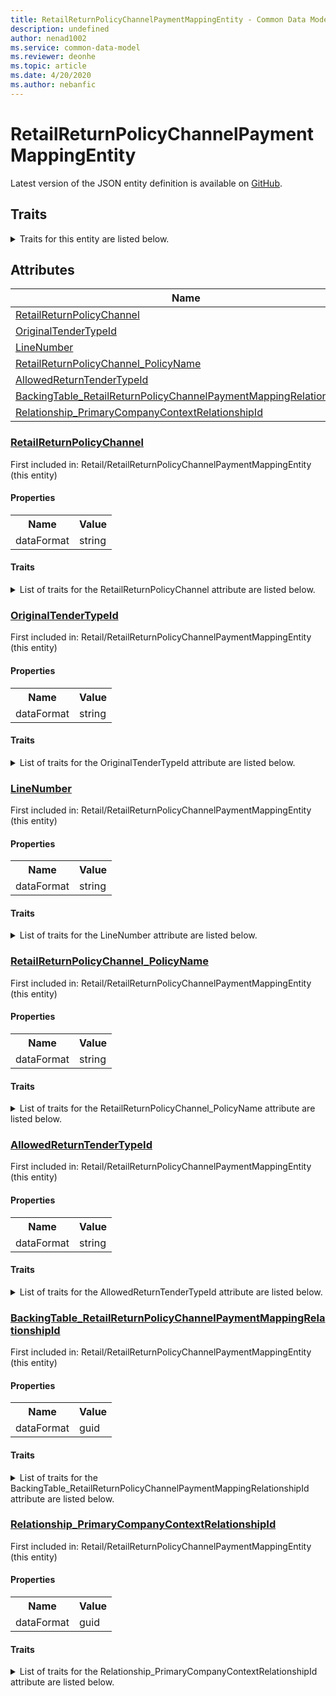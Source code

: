 ```yaml
---
title: RetailReturnPolicyChannelPaymentMappingEntity - Common Data Model | Microsoft Docs
description: undefined
author: nenad1002
ms.service: common-data-model
ms.reviewer: deonhe
ms.topic: article
ms.date: 4/20/2020
ms.author: nebanfic
---
```


# RetailReturnPolicyChannelPaymentMappingEntity

  
 Latest version of the JSON entity definition is available on <a href="https://github.com/Microsoft/CDM/tree/master/schemaDocuments/core/operationsCommon/Entities/Commerce/Retail/RetailReturnPolicyChannelPaymentMappingEntity.cdm.json" target="_blank">GitHub</a>.  

## Traits

<details>
<summary>Traits for this entity are listed below.  
</summary>

**is.CDM.entityVersion**  
  <table><tr><th>Parameter</th><th>Value</th><th>Data type</th><th>Explanation</th></tr><tr><td>versionNumber</td><td>"1.0.0"</td><td>string</td><td>semantic version number of the entity</td></tr></table>

**is.application.releaseVersion**  
  <table><tr><th>Parameter</th><th>Value</th><th>Data type</th><th>Explanation</th></tr><tr><td>releaseVersion</td><td>"10.0.13.0"</td><td>string</td><td>semantic version number of the application introducing this entity</td></tr></table>

</details>

## Attributes

|Name|Description|First Included in Instance|
|---|---|---|
|[RetailReturnPolicyChannel](#RetailReturnPolicyChannel)||<a href="RetailReturnPolicyChannelPaymentMappingEntity.md" target="_blank">Retail/RetailReturnPolicyChannelPaymentMappingEntity</a>|
|[OriginalTenderTypeId](#OriginalTenderTypeId)||<a href="RetailReturnPolicyChannelPaymentMappingEntity.md" target="_blank">Retail/RetailReturnPolicyChannelPaymentMappingEntity</a>|
|[LineNumber](#LineNumber)||<a href="RetailReturnPolicyChannelPaymentMappingEntity.md" target="_blank">Retail/RetailReturnPolicyChannelPaymentMappingEntity</a>|
|[RetailReturnPolicyChannel_PolicyName](#RetailReturnPolicyChannel_PolicyName)||<a href="RetailReturnPolicyChannelPaymentMappingEntity.md" target="_blank">Retail/RetailReturnPolicyChannelPaymentMappingEntity</a>|
|[AllowedReturnTenderTypeId](#AllowedReturnTenderTypeId)||<a href="RetailReturnPolicyChannelPaymentMappingEntity.md" target="_blank">Retail/RetailReturnPolicyChannelPaymentMappingEntity</a>|
|[BackingTable_RetailReturnPolicyChannelPaymentMappingRelationshipId](#BackingTable_RetailReturnPolicyChannelPaymentMappingRelationshipId)||<a href="RetailReturnPolicyChannelPaymentMappingEntity.md" target="_blank">Retail/RetailReturnPolicyChannelPaymentMappingEntity</a>|
|[Relationship_PrimaryCompanyContextRelationshipId](#Relationship_PrimaryCompanyContextRelationshipId)||<a href="RetailReturnPolicyChannelPaymentMappingEntity.md" target="_blank">Retail/RetailReturnPolicyChannelPaymentMappingEntity</a>|

### <a href=#RetailReturnPolicyChannel name="RetailReturnPolicyChannel">RetailReturnPolicyChannel</a>

First included in: Retail/RetailReturnPolicyChannelPaymentMappingEntity (this entity)  

#### Properties

<table><tr><th>Name</th><th>Value</th></tr><tr><td>dataFormat</td><td>string</td></tr></table>

#### Traits

<details>
<summary>List of traits for the RetailReturnPolicyChannel attribute are listed below.</summary>

**is.dataFormat.character**  
**is.dataFormat.big**  
**is.dataFormat.array**  
**is.dataFormat.character**  
**is.dataFormat.array**  
</details>

### <a href=#OriginalTenderTypeId name="OriginalTenderTypeId">OriginalTenderTypeId</a>

First included in: Retail/RetailReturnPolicyChannelPaymentMappingEntity (this entity)  

#### Properties

<table><tr><th>Name</th><th>Value</th></tr><tr><td>dataFormat</td><td>string</td></tr></table>

#### Traits

<details>
<summary>List of traits for the OriginalTenderTypeId attribute are listed below.</summary>

**is.dataFormat.character**  
**is.dataFormat.big**  
**is.dataFormat.array**  
**is.dataFormat.character**  
**is.dataFormat.array**  
</details>

### <a href=#LineNumber name="LineNumber">LineNumber</a>

First included in: Retail/RetailReturnPolicyChannelPaymentMappingEntity (this entity)  

#### Properties

<table><tr><th>Name</th><th>Value</th></tr><tr><td>dataFormat</td><td>string</td></tr></table>

#### Traits

<details>
<summary>List of traits for the LineNumber attribute are listed below.</summary>

**is.dataFormat.character**  
**is.dataFormat.big**  
**is.dataFormat.array**  
**is.dataFormat.character**  
**is.dataFormat.array**  
</details>

### <a href=#RetailReturnPolicyChannel_PolicyName name="RetailReturnPolicyChannel_PolicyName">RetailReturnPolicyChannel_PolicyName</a>

First included in: Retail/RetailReturnPolicyChannelPaymentMappingEntity (this entity)  

#### Properties

<table><tr><th>Name</th><th>Value</th></tr><tr><td>dataFormat</td><td>string</td></tr></table>

#### Traits

<details>
<summary>List of traits for the RetailReturnPolicyChannel_PolicyName attribute are listed below.</summary>

**is.dataFormat.character**  
**is.dataFormat.big**  
**is.dataFormat.array**  
**is.dataFormat.character**  
**is.dataFormat.array**  
</details>

### <a href=#AllowedReturnTenderTypeId name="AllowedReturnTenderTypeId">AllowedReturnTenderTypeId</a>

First included in: Retail/RetailReturnPolicyChannelPaymentMappingEntity (this entity)  

#### Properties

<table><tr><th>Name</th><th>Value</th></tr><tr><td>dataFormat</td><td>string</td></tr></table>

#### Traits

<details>
<summary>List of traits for the AllowedReturnTenderTypeId attribute are listed below.</summary>

**is.dataFormat.character**  
**is.dataFormat.big**  
**is.dataFormat.array**  
**is.dataFormat.character**  
**is.dataFormat.array**  
</details>

### <a href=#BackingTable_RetailReturnPolicyChannelPaymentMappingRelationshipId name="BackingTable_RetailReturnPolicyChannelPaymentMappingRelationshipId">BackingTable_RetailReturnPolicyChannelPaymentMappingRelationshipId</a>

First included in: Retail/RetailReturnPolicyChannelPaymentMappingEntity (this entity)  

#### Properties

<table><tr><th>Name</th><th>Value</th></tr><tr><td>dataFormat</td><td>guid</td></tr></table>

#### Traits

<details>
<summary>List of traits for the BackingTable_RetailReturnPolicyChannelPaymentMappingRelationshipId attribute are listed below.</summary>

**is.dataFormat.character**  
**is.dataFormat.big**  
**is.dataFormat.array**  
**is.dataFormat.guid**  
**means.identity.entityId**  
**is.linkedEntity.identifier**  
Marks the attribute(s) that hold foreign key references to a linked (used as an attribute) entity. This attribute is added to the resolved entity to enumerate the referenced entities.  <table><tr><th>Parameter</th><th>Value</th><th>Data type</th><th>Explanation</th></tr><tr><td>entityReferences</td><td><table><tr><th>entityReference</th><th>attributeReference</th></tr><tr><td><a href="../../../Tables/Commerce/Retail/Parameter/RetailReturnPolicyChannelPaymentMapping.md" target="_blank">/core/operationsCommon/Tables/Commerce/Retail/Parameter/RetailReturnPolicyChannelPaymentMapping.cdm.json/RetailReturnPolicyChannelPaymentMapping</a></td><td><a href="../../../Tables/Commerce/Retail/Parameter/RetailReturnPolicyChannelPaymentMapping.md#RecId" target="_blank">RecId</a></td></tr></table></td><td>entity</td><td>a reference to the constant entity holding the list of entity references</td></tr></table>

**is.dataFormat.guid**  
**is.dataFormat.character**  
**is.dataFormat.array**  
</details>

### <a href=#Relationship_PrimaryCompanyContextRelationshipId name="Relationship_PrimaryCompanyContextRelationshipId">Relationship_PrimaryCompanyContextRelationshipId</a>

First included in: Retail/RetailReturnPolicyChannelPaymentMappingEntity (this entity)  

#### Properties

<table><tr><th>Name</th><th>Value</th></tr><tr><td>dataFormat</td><td>guid</td></tr></table>

#### Traits

<details>
<summary>List of traits for the Relationship_PrimaryCompanyContextRelationshipId attribute are listed below.</summary>

**is.dataFormat.character**  
**is.dataFormat.big**  
**is.dataFormat.array**  
**is.dataFormat.guid**  
**means.identity.entityId**  
**is.linkedEntity.identifier**  
Marks the attribute(s) that hold foreign key references to a linked (used as an attribute) entity. This attribute is added to the resolved entity to enumerate the referenced entities.  <table><tr><th>Parameter</th><th>Value</th><th>Data type</th><th>Explanation</th></tr><tr><td>entityReferences</td><td><table><tr><th>entityReference</th><th>attributeReference</th></tr><tr><td><a href="../../../Tables/Finance/Ledger/Main/CompanyInfo.md" target="_blank">/core/operationsCommon/Tables/Finance/Ledger/Main/CompanyInfo.cdm.json/CompanyInfo</a></td><td><a href="../../../Tables/Finance/Ledger/Main/CompanyInfo.md#RecId" target="_blank">RecId</a></td></tr></table></td><td>entity</td><td>a reference to the constant entity holding the list of entity references</td></tr></table>

**is.dataFormat.guid**  
**is.dataFormat.character**  
**is.dataFormat.array**  
</details>
